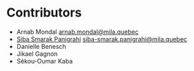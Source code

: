 # Contributors

* Arnab Mondal [arnab.mondal@mila.quebec](mailto:arnab.mondal@mila.quebec)
* [Siba Smarak Panigrahi](https://sibasmarak.github.io/) [siba-smarak.panigrahi@mila.quebec](mailto:siba-smarak.panigrahi@mila.quebec)
* Danielle Benesch
* Jikael Gagnon
* Sékou-Oumar Kaba
